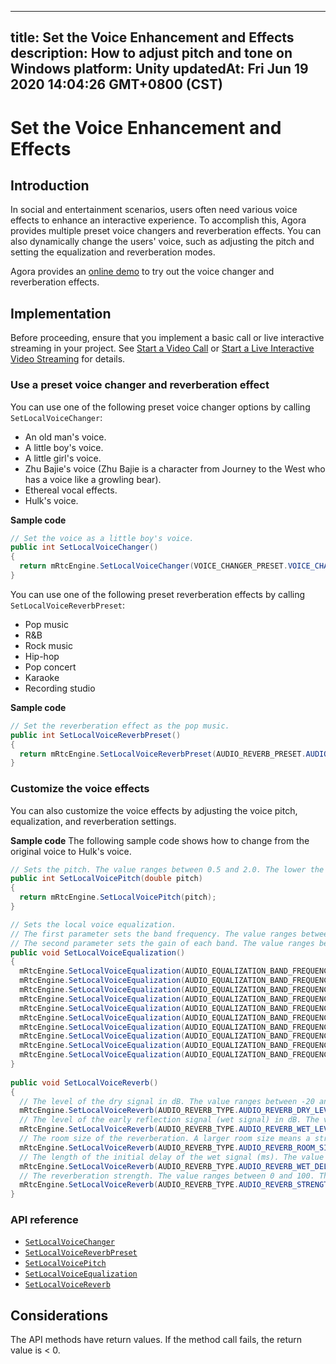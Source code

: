 
---
title: Set the Voice Enhancement and Effects
description: How to adjust pitch and tone on Windows
platform: Unity
updatedAt: Fri Jun 19 2020 14:04:26 GMT+0800 (CST)
---
# Set the Voice Enhancement and Effects
## Introduction 

In social and entertainment scenarios, users often need various voice effects to enhance an interactive experience. To accomplish this, Agora provides multiple preset voice changers and reverberation effects. You can also dynamically change the users' voice, such as adjusting the pitch and setting the equalization and reverberation modes.

Agora provides an [online demo](https://www.agora.io/en/audio-demo) to try out the voice changer and reverberation effects.

## Implementation

Before proceeding, ensure that you implement a basic call or live interactive streaming in your project. See [Start a Video Call](../../en/Voice/start_call_unity.md) or [Start a Live Interactive Video Streaming](../../en/Voice/start_live_unity.md) for details.

### Use a preset voice changer and reverberation effect

You can use one of the following preset voice changer options by calling  `SetLocalVoiceChanger`:

- An old man's voice.
- A little boy's voice.
- A little girl's voice.
- Zhu Bajie's voice (Zhu Bajie is a character from Journey to the West who has a voice like a growling bear).
- Ethereal vocal effects.
- Hulk's voice.

**Sample code**

```c#
// Set the voice as a little boy's voice.
public int SetLocalVoiceChanger() 
{
  return mRtcEngine.SetLocalVoiceChanger(VOICE_CHANGER_PRESET.VOICE_CHANGER_BABYBOY);
}
```

You can use one of the following preset reverberation effects by calling `SetLocalVoiceReverbPreset`:

- Pop music
- R&B
- Rock music
- Hip-hop
- Pop concert
- Karaoke
- Recording studio

**Sample code**

```c#
// Set the reverberation effect as the pop music.
public int SetLocalVoiceReverbPreset() 
{
  return mRtcEngine.SetLocalVoiceReverbPreset(AUDIO_REVERB_PRESET.AUDIO_REVERB_POPULAR);
}
```

### Customize the voice effects

You can also customize the voice effects by adjusting the voice pitch, equalization, and reverberation settings.

**Sample code**
The following sample code shows how to change from the original voice to Hulk's voice.

```c#
// Sets the pitch. The value ranges between 0.5 and 2.0. The lower the value, the lower the pitch. The default value is 1.0, which is the original pitch.
public int SetLocalVoicePitch(double pitch) 
{
  return mRtcEngine.SetLocalVoicePitch(pitch);
}

// Sets the local voice equalization.
// The first parameter sets the band frequency. The value ranges between 0 and 9. Each value represents the center frequency of the band: 31, 62, 125, 250, 500, 1k, 2k, 4k, 8k, and 16k Hz.
// The second parameter sets the gain of each band. The value ranges between -15 and 15 dB. The default value is 0.
public void SetLocalVoiceEqualization() 
{
  mRtcEngine.SetLocalVoiceEqualization(AUDIO_EQUALIZATION_BAND_FREQUENCY.AUDIO_EQUALIZATION_BAND_31, -15);
  mRtcEngine.SetLocalVoiceEqualization(AUDIO_EQUALIZATION_BAND_FREQUENCY.AUDIO_EQUALIZATION_BAND_62, 3);
  mRtcEngine.SetLocalVoiceEqualization(AUDIO_EQUALIZATION_BAND_FREQUENCY.AUDIO_EQUALIZATION_BAND_125, -9);
  mRtcEngine.SetLocalVoiceEqualization(AUDIO_EQUALIZATION_BAND_FREQUENCY.AUDIO_EQUALIZATION_BAND_250, -8);
  mRtcEngine.SetLocalVoiceEqualization(AUDIO_EQUALIZATION_BAND_FREQUENCY.AUDIO_EQUALIZATION_BAND_500, -6);
  mRtcEngine.SetLocalVoiceEqualization(AUDIO_EQUALIZATION_BAND_FREQUENCY.AUDIO_EQUALIZATION_BAND_1K, -4);
  mRtcEngine.SetLocalVoiceEqualization(AUDIO_EQUALIZATION_BAND_FREQUENCY.AUDIO_EQUALIZATION_BAND_2K, -3);
  mRtcEngine.SetLocalVoiceEqualization(AUDIO_EQUALIZATION_BAND_FREQUENCY.AUDIO_EQUALIZATION_BAND_4K, -2);
  mRtcEngine.SetLocalVoiceEqualization(AUDIO_EQUALIZATION_BAND_FREQUENCY.AUDIO_EQUALIZATION_BAND_8K, -1);
  mRtcEngine.SetLocalVoiceEqualization(AUDIO_EQUALIZATION_BAND_FREQUENCY.AUDIO_EQUALIZATION_BAND_16K, 1);
}
	
public void SetLocalVoiceReverb()
{
  // The level of the dry signal in dB. The value ranges between -20 and 10.
  mRtcEngine.SetLocalVoiceReverb(AUDIO_REVERB_TYPE.AUDIO_REVERB_DRY_LEVEL, 10);
  // The level of the early reflection signal (wet signal) in dB. The value ranges between -20 and 10.
  mRtcEngine.SetLocalVoiceReverb(AUDIO_REVERB_TYPE.AUDIO_REVERB_WET_LEVEL, 7);
  // The room size of the reverberation. A larger room size means a stronger reverberation. The value ranges between 0 and 100.
  mRtcEngine.SetLocalVoiceReverb(AUDIO_REVERB_TYPE.AUDIO_REVERB_ROOM_SIZE, 6);
  // The length of the initial delay of the wet signal (ms). The value ranges between 0 and 200.
  mRtcEngine.SetLocalVoiceReverb(AUDIO_REVERB_TYPE.AUDIO_REVERB_WET_DELAY, 124);
  // The reverberation strength. The value ranges between 0 and 100. The higher the value, the stronger the reverberation.
  mRtcEngine.SetLocalVoiceReverb(AUDIO_REVERB_TYPE.AUDIO_REVERB_STRENGTH, 78);
}
```

### API reference

- [`SetLocalVoiceChanger`](https://docs.agora.io/en/Voice/API%20Reference/unity/classagora__gaming__rtc_1_1_i_rtc_engine.html#a6143c1720c020082f58b8bcf7b823fe1)
- [`SetLocalVoiceReverbPreset`](https://docs.agora.io/en/Voice/API%20Reference/unity/classagora__gaming__rtc_1_1_i_rtc_engine.html#a661775d82700681166589747262ef400)
- [`SetLocalVoicePitch`](https://docs.agora.io/en/Voice/API%20Reference/unity/classagora__gaming__rtc_1_1_i_rtc_engine.html#aa4b05f6b03d172520a887989be81b20e)
- [`SetLocalVoiceEqualization`](https://docs.agora.io/en/Voice/API%20Reference/unity/classagora__gaming__rtc_1_1_i_rtc_engine.html#a9737e27e79e059e42e01a0e3b26e4212)
- [`SetLocalVoiceReverb`](https://docs.agora.io/en/Voice/API%20Reference/unity/classagora__gaming__rtc_1_1_i_rtc_engine.html#aab74b2ee8ab0e33b75667cf5bb7cc4bf)

## Considerations

The API methods have return values. If the method call fails, the return value is < 0.
